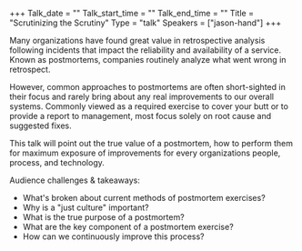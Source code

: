 +++
Talk_date = ""
Talk_start_time = ""
Talk_end_time = ""
Title = "Scrutinizing the Scrutiny"
Type = "talk"
Speakers = ["jason-hand"]
+++

Many organizations have found great value in retrospective analysis following incidents that impact the reliability and availability of a service. Known as postmortems, companies routinely analyze what went wrong in retrospect. 

However, common approaches to postmortems are often short-sighted in their focus and rarely bring about any real improvements to our overall systems. Commonly viewed as a required exercise to cover your butt or to provide a report to management, most focus solely on root cause and suggested fixes. 

This talk will point out the true value of a postmortem, how to perform them for maximum exposure of improvements for every organizations people, process, and technology.

Audience challenges & takeaways: 

- What's broken about current methods of postmortem exercises?
- Why is a "just culture" important?
- What is the true purpose of a postmortem?
- What are the key component of a postmortem exercise?
- How can we continuously improve this process?

